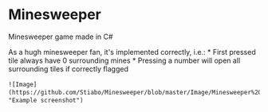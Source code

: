 # Minesweeper
Minesweeper game made in C#

As a hugh minesweeper fan, it's implemented correctly, i.e.:
    *   First pressed tile always have 0 surrounding mines
    *   Pressing a number will open all surrounding tiles if correctly flagged

    ![Image](https://github.com/Stiabo/Minesweeper/blob/master/Image/Minesweeper%20example%20screenshot.JPG "Example screenshot")
    